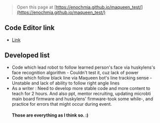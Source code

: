 
> Open this page at [https://enochmia.github.io/maqueen_test/](https://enochmia.github.io/maqueen_test/)

## Code Editor link

* [Link](https://makecode.microbit.org/#editor)

## Developed list

* Code which lead robot to follow learned person's face via huskylens's face recognition algorithm - Couldn't test it, cuz lack of power
* Code which follow black line via Maqueen bot's line tracking sense - Unstable and lack of ability to follow right angle lines
* As a writer : Need to develop more stable code and more content to teach for 2 hours. And also ppt, mentor recruiting, updating microbti main board firmware and huskylens' firmware-took some while-, and practice for errors that might occur during event.
  #### Those are everything as I think so. :)
